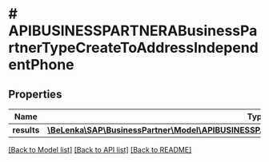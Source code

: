 # # APIBUSINESSPARTNERABusinessPartnerTypeCreateToAddressIndependentPhone

## Properties

Name | Type | Description | Notes
------------ | ------------- | ------------- | -------------
**results** | [**\BeLenka\SAP\BusinessPartner\Model\APIBUSINESSPARTNERABPAddressIndependentPhoneTypeCreate[]**](APIBUSINESSPARTNERABPAddressIndependentPhoneTypeCreate.md) |  | [optional]

[[Back to Model list]](../../README.md#models) [[Back to API list]](../../README.md#endpoints) [[Back to README]](../../README.md)
